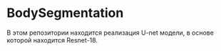 # BodySegmentation
В этом репозитории находится реализация U-net модели, в основе которой находится Resnet-18.
